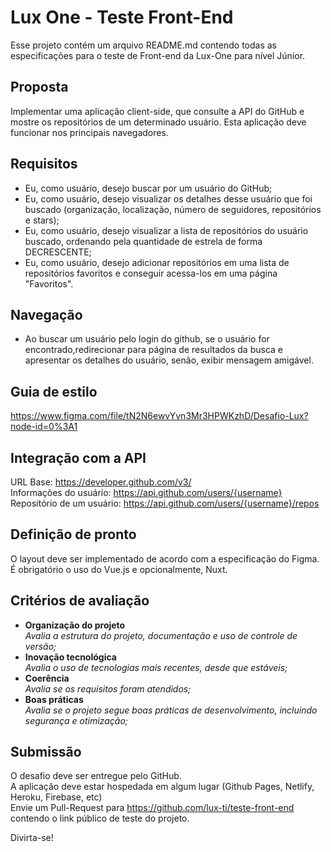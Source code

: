 # Lux One - Teste Front-End
Esse projeto contém um arquivo README.md contendo todas as especificações para o teste de Front-end da Lux-One para nível Júnior.

## Proposta

Implementar uma aplicação client-side, que consulte a API do GitHub e mostre os repositórios de um determinado usuário. Esta aplicação deve funcionar nos principais navegadores.

## Requisitos
- Eu, como usuário, desejo buscar por um usuário do GitHub;
- Eu, como usuário, desejo visualizar os detalhes desse usuário que foi buscado (organização, localização, número de seguidores, repositórios e stars);
- Eu, como usuário, desejo visualizar a lista de repositórios do usuário buscado, ordenando pela quantidade de estrela de forma DECRESCENTE;
- Eu, como usuário, desejo adicionar repositórios em uma lista de repositórios favoritos e conseguir acessa-los em uma página "Favoritos".

## Navegação
- Ao buscar um usuário pelo login do github, se o usuário for encontrado,redirecionar para página de resultados da busca e apresentar os detalhes do usuário, senão, exibir mensagem amigável.

## Guia de estilo
https://www.figma.com/file/tN2N6ewvYvn3Mr3HPWKzhD/Desafio-Lux?node-id=0%3A1

## Integração com a API
  
URL Base: https://developer.github.com/v3/  
Informações do usuário: https://api.github.com/users/{username}  
Repositório de um usuário: https://api.github.com/users/{username}/repos

## Definição de pronto

O layout deve ser implementado de acordo com a especificação do Figma.  
É obrigatório o uso do Vue.js e opcionalmente, Nuxt.

## Critérios de avaliação

- **Organização do projeto**  
  _Avalia a estrutura do projeto, documentação e uso de controle de versão;_  
- **Inovação tecnológica**  
  _Avalia o uso de tecnologias mais recentes, desde que estáveis;_  
- **Coerência**  
  _Avalia se os requisitos foram atendidos;_
- **Boas práticas**  
  _Avalia se o projeto segue boas práticas de desenvolvimento, incluindo segurança e otimização;_

## Submissão

O desafio deve ser entregue pelo GitHub.  
A aplicação deve estar hospedada em algum lugar (Github Pages, Netlify, Heroku, Firebase, etc)  
Envie um Pull-Request para https://github.com/lux-ti/teste-front-end contendo o link público de teste do projeto.

Divirta-se!
